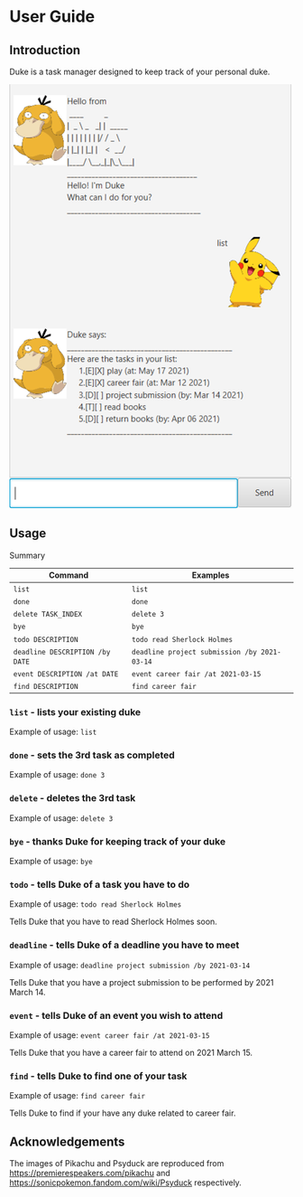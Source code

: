 # User Guide

## Introduction
Duke is a task manager designed to keep track of your personal duke.

![Image](Ui.png)

## Usage
Summary

Command | Examples
------- | --------
`list`| `list`
`done`| `done`
`delete TASK_INDEX` | `delete 3`
`bye`|`bye`
`todo DESCRIPTION` | `todo read Sherlock Holmes`
`deadline DESCRIPTION /by DATE` | `deadline project submission /by 2021-03-14`
`event DESCRIPTION /at DATE` | `event career fair /at 2021-03-15`
`find DESCRIPTION` |`find career fair`

### `list` - lists your existing duke

Example of usage: `list`

### `done` - sets the 3rd task as completed

Example of usage: `done 3`

### `delete` - deletes the 3rd task

Example of usage: `delete 3`

### `bye` - thanks Duke for keeping track of your duke

Example of usage: `bye`

### `todo` - tells Duke of a task you have to do

Example of usage: `todo read Sherlock Holmes`

Tells Duke that you have to read Sherlock Holmes soon.

### `deadline` - tells Duke of a deadline you have to meet

Example of usage: `deadline project submission /by 2021-03-14`

Tells Duke that you have a project submission to be performed by 2021 March 14.

### `event` - tells Duke of an event you wish to attend

Example of usage: `event career fair /at 2021-03-15`

Tells Duke that you have a career fair to attend on 2021 March 15.

### `find` - tells Duke to find one of your task

Example of usage: `find career fair`

Tells Duke to find if your have any duke related to career fair.

## Acknowledgements
The images of Pikachu and Psyduck are reproduced from https://premierespeakers.com/pikachu and https://sonicpokemon.fandom.com/wiki/Psyduck respectively.